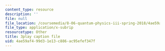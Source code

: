 ```yaml
---
content_type: resource
description: ''
file: null
file_location: /coursemedia/8-06-quantum-physics-iii-spring-2018/4ae59af499d31e13c886ac95efef347f_vK7T72HPQ10.srt
file_type: application/x-subrip
resourcetype: Other
title: 3play caption file
uid: 4ae59af4-99d3-1e13-c886-ac95efef347f
---
```

